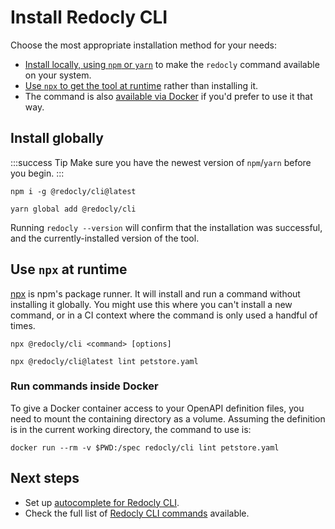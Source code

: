 # Install Redocly CLI

Choose the most appropriate installation method for your needs:

* [Install locally, using `npm` or `yarn`](#local) to make the `redocly` command available on your system.
* [Use `npx` to get the tool at runtime](#runtime) rather than installing it.
* The command is also [available via Docker](#docker) if you'd prefer to use it that way.

## Install globally

:::success Tip
Make sure you have the newest version of `npm`/`yarn` before you begin.
:::

```shell npm
npm i -g @redocly/cli@latest
```

```shell yarn
yarn global add @redocly/cli
```

Running `redocly --version` will confirm that the installation was successful, and the currently-installed version of the tool.

## Use `npx` at runtime

[npx](??) is npm's package runner. It will install and run a command without installing it globally. You might use this where you can't install a new command, or in a CI context where the command is only used a handful of times.

```shell Command
npx @redocly/cli <command> [options]
```

```shell Example with lint command
npx @redocly/cli@latest lint petstore.yaml
```

### Run commands inside Docker

To give a Docker container access to your OpenAPI definition files, you need to mount the containing directory as a volume. Assuming the definition is in the current working directory, the command to use is:

```shell Example with lint command
docker run --rm -v $PWD:/spec redocly/cli lint petstore.yaml
```

## Next steps

- Set up [autocomplete for Redocly CLI](./guides/autocomplete.md).
- Check the full list of [Redocly CLI commands](./commands/index.md) available.

